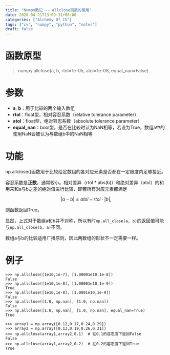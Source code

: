 ```yaml
---
title: "Numpy散记 -- allclose函数的使用"
date: 2020-04-21T13:09:31+08:00
categories: ["Alchemy Of CV"]
tags: ["cv", "numpy", "python", "notes"]
draft: false
---
```


# 函数原型
> numpy.allclose(a, b, rtol=1e-05, atol=1e-08, equal\_nan=False)

# 参数
+ **a**, **b**：用于比较的两个输入数组
+ **rtol**：float型，相对容忍系数（relative tolerance parameter）
+ **atol**：float型，绝对容忍系数（absolute tolerance parameter）
+ **equal_nan**：bool型，是否在比较时认为NaN相等，若设为True，数组a中的使用NaN会被认为与数组b中的NaN相等

# 功能
np.allclose()函数用于比较给定数组的各对应元素是否都在一定限度内足够接近。   

容忍系数是**正数**，通常较小。相对差异（rtol * abs(b)）和绝对差异（atol）的和用来和a与b之差的绝对值进行比较，即若所有对应元素都满足     

$$|a - b| \le atol + rtol \cdot |b|,$$

则函数返回True。      

显然，上式对于数组a和b并不对称，所以有时`np.all_close(a, b)`的返回值可能与`np.all_close(b, a)`不同。      

数组a与b的比较适用广播原则，因此两数组的形状不一定需要一样。    

# 例子
    
    >>> np.allclose([1e10,1e-7], [1.00001e10,1e-8])
    False
    >>> np.allclose([1e10,1e-8], [1.00001e10,1e-9])
    True
    >>> np.allclose([1e10,1e-8], [1.0001e10,1e-9])
    False
    >>> np.allclose([1.0, np.nan], [1.0, np.nan])
    False
    >>> np.allclose([1.0, np.nan], [1.0, np.nan], equal_nan=True)
    True

    >>> array1 = np.array([0.12,0.17,0.24,0.29])
    >>> array2 = np.array([0.13,0.19,0.26,0.31])
    >>> np.allclose(array1,array2,0.1)  # 在0.1的容忍度下返回False
    False
    >>> np.allclose(array1,array2,0.2)  # 在0.2的容忍度下返回True
    True
